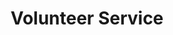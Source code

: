 ---
title: Volunteer Service
order: 1
organizations:
  - title: Engineering Faculty Council
    order: 1
    role: Graduate Student Representative
    years: 2017-2018
    link: //www.engineering.utoronto.ca/about/governance/faculty-council/
    img: /assets/img/uoft.png
    description: Faculty Council sets and approves academic policy, principles, priorities, and the general direction for the teaching and research activities of the Faculty of Applied Science and Engineering.

  - title: Community Affairs & Gender Issues Standing Committee
    order: 1
    role: Graduate Student Representative
    years: 2017-2018
    link: //www.engineering.utoronto.ca/about/governance/faculty-council/
    description: The Community Affairs & Gender Issues Standing Committee in the Faculty of Applied Science and Engineering seeks to improve and to recommend on strategies related to student recruitment and outreach and quality of life within the Faculty community, including such matters as the student experience, gender issues, diversity, safety and security, and personal conduct.

  - title: Aerospace Students' Association
    order: 1
    role: President
    years: 2016-2017
    link: //arrow.utias.utoronto.ca/~asa/
    img: /assets/img/asa.png
    description: The Aerospace Students' Association represents graduate students at UTIAS and organizes athletic, social, academic and professional events. As President, I coordinated a team of 14 students to organize a variety of fun events like Trivia Night, Pancake Breakfasts, BBQs, and Camping Trips, and collaborated with the UTIAS administration and other graduate student associations to enrich the overall experience of graduate students at UTIAS. 
    note: "Previously: Social Coordinator &ndash; 2015-16"

  - title: GECoS
    order: 2
    role: Co-founder / Aerospace Representative
    years: 2016-2017
    link: //gecos.sa.utoronto.ca
    img: /assets/img/gecos.png
    description: The Graduate Engineering Council of Students  acts as a forum for representatives from all Engineering Graduate Student Associations at UofT to collaborate on academic, social and professional events, discuss issues that broadly affect Engineering graduate students, and represent the general interests of Engineering graduate students to the Faculty and University. 

  - title: SEDS-Canada
    order: 3
    role: Re-founder / Director
    years: 2014-2017
    link: //seds.ca/
    img: /assets/img/seds.png
    description: SEDS-Canada (Students for the Exploration and Development of Space) is a national student-led not-for-profit corporation dedicated to improving the Canadian space sector. As a member of the Board of Directors, I helped direct and oversee the organization’s activities, which included multiple student competitions and an annual conference.

  - title: UTIAS Student Experience Committee
    order: 4
    role: Student Member
    years: 2016-2017
    description: The SEC is responsible for gathering data about the UTIAS student body’s experiences at the Institute and making a report to the Director summarizing the data and providing suggestions for improvement.
---